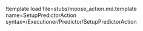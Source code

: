 !template load file=stubs/moose_action.md.template name=SetupPredictorAction syntax=/Executioner/Predictor/SetupPredictorAction